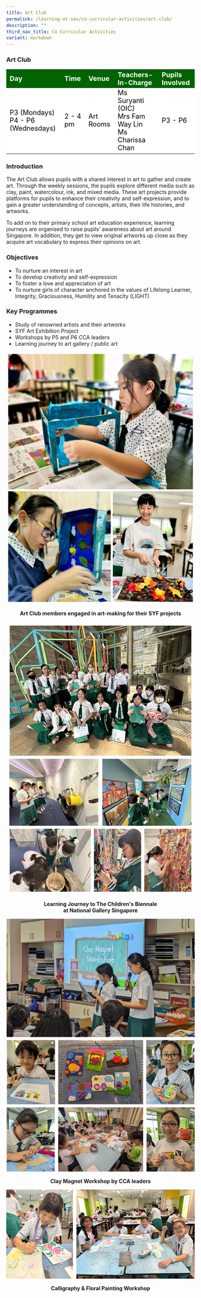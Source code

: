 ```yaml
---
title: Art Club
permalink: /learning-at-sms/co-curricular-activities/art-club/
description: ""
third_nav_title: Co Curricular Activities
variant: markdown
---
```

### Art Club

<table>
<tbody>
	<tr style="background-color:darkgreen;color:white;font-size:18px"><td><b>Day</b></td>
	<td><b>Time</b></td>
	<td><b>Venue</b></td>
	<td><b>Teachers-In-Charge</b></td>
	<td><b>Pupils Involved</b></td>
</tr>
	<tr style="background-color:white;color:black;font-size:18px">
		<td>P3 (Mondays)<br>P4 - P6 (Wednesdays)</td>
		<td>2 - 4 pm</td>
	<td>Art Rooms</td>
	<td>Ms Suryanti (OIC)<br>Mrs Fam Way Lin<br>Ms Charissa Chan</td>
	<td>P3 - P6</td>
</tr>
</tbody></table>




### **Introduction**


The Art Club allows pupils with a shared interest in art to gather and create art. Through the weekly sessions, the pupils explore different media such as clay, paint, watercolour, ink, and mixed media. These art projects&nbsp;provide platforms for pupils to&nbsp;enhance their creativity and self-expression, and&nbsp;to gain a greater understanding of concepts, artists, their life histories, and artworks.  

To add on to their primary school art education experience, learning journeys are organised to raise pupils’ awareness about art around Singapore.&nbsp;In addition, they get to view original artworks up close as they acquire art vocabulary to express their opinions on art.

### **Objectives**  


*   To nurture an interest in art&nbsp;
*   To develop creativity and self-expression
*   To foster a love and appreciation of art&nbsp;
*   To nurture girls of character anchored in the values of Lifelong Learner, Integrity, Graciousness, Humility and Tenacity (LIGHT)


### **Key Programmes**  


*   Study of renowned artists and their artworks
*   SYF Art Exhibition Project
*   Workshops by P5 and P6 CCA leaders
*   Learning journey to art gallery / public art

![](/images/CCAs/Art%20Club/artclub01.jpg)
<center><b>Art Club members engaged in art-making for their SYF projects</b></center>

![](/images/CCAs/Art%20Club/small_Learning_Journey_to_Children_s_Biennale_at_National_Gallery_Singapore.jpg)
<center><b>Learning Journey to The Children's Biennale <br>at National Gallery Singapore</b></center>

![](/images/CCAs/Art%20Club/small_Clay_Magnet_Workshop_by_CCA_Leaders.jpg)
<center><b>Clay Magnet Workshop by CCA leaders</b></center>

![](/images/CCAs/Art%20Club/small_Calligraphy___Floral_Workshop.jpg)
<center><b>Calligraphy &amp; Floral Painting Workshop</b></center>